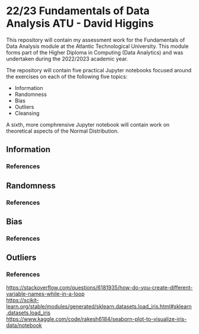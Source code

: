 # 22/23 Fundamentals of Data Analysis ATU - David Higgins

This repository will contain my assessment work for the Fundamentals of Data Analysis module at the Atlantic Technological University. This module forms part of the Higher Diploma in Computing (Data Analytics) and was undertaken during the 2022/2023 academic year.

The repository will contain five practical Jupyter notebooks focused around the exercises on each of the following five topics:

* Information
* Randomness
* Bias
* Outliers
* Cleansing

A sixth, more comphrensive Jupyter notebook will contain work on theoretical aspects of the Normal Distribution.

## Information

### References

## Randomness

### References

## Bias

### References

## Outliers

### References
https://stackoverflow.com/questions/6181935/how-do-you-create-different-variable-names-while-in-a-loop  
https://scikit-learn.org/stable/modules/generated/sklearn.datasets.load_iris.html#sklearn.datasets.load_iris  
https://www.kaggle.com/code/rakesh6184/seaborn-plot-to-visualize-iris-data/notebook